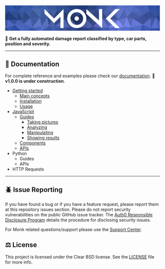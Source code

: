 ![Monk banner](assets/banner.webp)

🧿 **Get a fully automated damage report classified by type, car parts, position and severity.**

---

## 📖 Documentation

For complete reference and examples please check our [documentation](https://monkvision.github.io/monkjs/docs).
**🚧 v1.0.0 is under construction**.

* [Getting started](https://monkvision.github.io/monkjs/docs)
  * [Main concepts](https://monkvision.github.io/monkjs/docs/intro)
  * [Installation](https://monkvision.github.io/monkjs/docs/install)
  * [Usage](https://monkvision.github.io/monkjs/docs/usage)
* [JavaScript](https://monkvision.github.io/monkjs/docs/js/guides/picturing)
  * [Guides](https://monkvision.github.io/monkjs/docs/js/guides/picturing)
    * [Taking pictures](https://monkvision.github.io/monkjs/docs/js/guides/picturing)
    * [Analyzing](https://monkvision.github.io/monkjs/docs/js/guides/analysing)
    * [Manipulating](https://monkvision.github.io/monkjs/docs/js/guides/manipulating)
    * [Showing results](https://monkvision.github.io/monkjs/docs/js/guides/displaying)
  * [Components](https://monkvision.github.io/monkjs/docs/js/components)
  * [APIs](https://monkvision.github.io/monkjs/docs/js/api)
* Python
  * Guides
  * APIs
* HTTP Requests

---

## 🪲 Issue Reporting

If you have found a bug or if you have a feature request, please report them at this repository issues section. Please do not report security vulnerabilities on the public GitHub issue tracker. The [Auth0 Responsible Disclosure Program](https://auth0.com/whitehat) details the procedure for disclosing security issues.

For Monk related questions/support please use the [Support Center](https://support.monkvision.ai).

## ⚖️ License

This project is licensed under the Clear BSD license. See the [LICENSE](LICENSE) file for more info.
